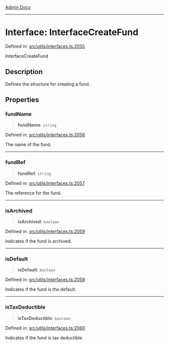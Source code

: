 [Admin Docs](/)

***

# Interface: InterfaceCreateFund

Defined in: [src/utils/interfaces.ts:2055](https://github.com/PalisadoesFoundation/talawa-admin/blob/main/src/utils/interfaces.ts#L2055)

InterfaceCreateFund

## Description

Defines the structure for creating a fund.

## Properties

### fundName

> **fundName**: `string`

Defined in: [src/utils/interfaces.ts:2056](https://github.com/PalisadoesFoundation/talawa-admin/blob/main/src/utils/interfaces.ts#L2056)

The name of the fund.

***

### fundRef

> **fundRef**: `string`

Defined in: [src/utils/interfaces.ts:2057](https://github.com/PalisadoesFoundation/talawa-admin/blob/main/src/utils/interfaces.ts#L2057)

The reference for the fund.

***

### isArchived

> **isArchived**: `boolean`

Defined in: [src/utils/interfaces.ts:2059](https://github.com/PalisadoesFoundation/talawa-admin/blob/main/src/utils/interfaces.ts#L2059)

Indicates if the fund is archived.

***

### isDefault

> **isDefault**: `boolean`

Defined in: [src/utils/interfaces.ts:2058](https://github.com/PalisadoesFoundation/talawa-admin/blob/main/src/utils/interfaces.ts#L2058)

Indicates if the fund is the default.

***

### isTaxDeductible

> **isTaxDeductible**: `boolean`

Defined in: [src/utils/interfaces.ts:2060](https://github.com/PalisadoesFoundation/talawa-admin/blob/main/src/utils/interfaces.ts#L2060)

Indicates if the fund is tax deductible.
